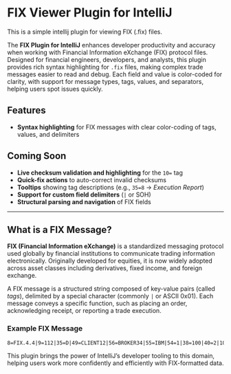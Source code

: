 # FIX Viewer Plugin for IntelliJ

<!-- Plugin description -->
This is a simple intellij plugin for viewing FIX (.fix) files.
<!-- Plugin description end -->

The **FIX Plugin for IntelliJ** enhances developer productivity and accuracy when working with Financial Information eXchange 
(FIX) protocol files. Designed for financial engineers, developers, and analysts, this plugin provides rich syntax highlighting 
for `.fix` files, making complex trade messages easier to read and debug. Each field and value is color-coded for clarity, 
with support for message types, tags, values, and separators, helping users spot issues quickly.

## Features

- **Syntax highlighting** for FIX messages with clear color-coding of tags, values, and delimiters

## Coming Soon

- **Live checksum validation and highlighting** for the `10=` tag
- **Quick-fix actions** to auto-correct invalid checksums
- **Tooltips** showing tag descriptions (e.g., `35=8` → *Execution Report*)
- **Support for custom field delimiters** (`|` or SOH)
- **Structural parsing and navigation** of FIX fields

---

## What is a FIX Message?

**FIX (Financial Information eXchange)** is a standardized messaging protocol used globally by financial institutions to 
communicate trading information electronically. Originally developed for equities, it is now widely adopted across asset 
classes including derivatives, fixed income, and foreign exchange.

A FIX message is a structured string composed of key-value pairs (called *tags*), delimited by a special character 
(commonly `|` or ASCII 0x01). Each message conveys a specific function, such as placing an order, acknowledging receipt, 
or reporting a trade execution.

### Example FIX Message

    8=FIX.4.4|9=112|35=D|49=CLIENT12|56=BROKER34|55=IBM|54=1|38=100|40=2|10=004


This plugin brings the power of IntelliJ’s developer tooling to this domain, helping users work more confidently and 
efficiently with FIX-formatted data.

